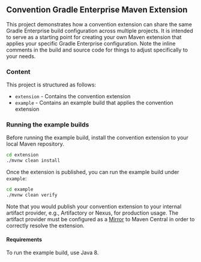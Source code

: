 ## Convention Gradle Enterprise Maven Extension

This project demonstrates how a convention extension can share the same Gradle Enterprise build configuration across multiple projects. It
is intended to serve as a starting point for creating your own Maven extension that applies your specific Gradle Enterprise configuration. Note
the inline comments in the build and source code for things to adjust specifically to your needs.

### Content

This project is structured as follows:

* `extension` - Contains the convention extension
* `example` - Contains an example build that applies the convention extension

### Running the example builds

Before running the example build, install the convention extension to your local Maven repository.

```bash
cd extension
./mvnw clean install
```

Once the extension is published, you can run the example build under `example`:

```bash
cd example
./mvnw clean verify
```

Note that you would publish your convention extension to your internal artifact provider, e.g., Artifactory or Nexus, for 
production usage. The artifact provider must be configured as a [Mirror](https://maven.apache.org/guides/mini/guide-mirror-settings.html) 
to Maven Central in order to correctly resolve the extension.

#### Requirements

To run the example build, use Java 8.
